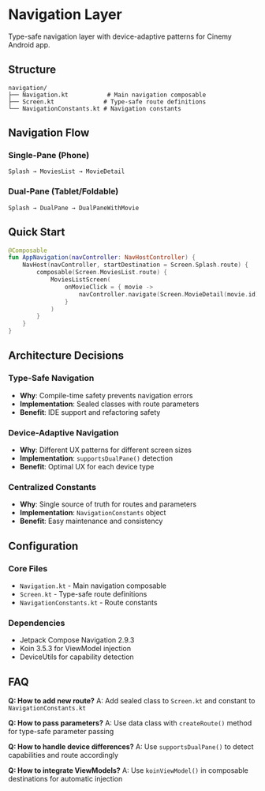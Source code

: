 # Navigation Layer

Type-safe navigation layer with device-adaptive patterns for Cinemy Android app.

## Structure

```
navigation/
├── Navigation.kt           # Main navigation composable
├── Screen.kt              # Type-safe route definitions  
└── NavigationConstants.kt # Navigation constants
```

## Navigation Flow

### Single-Pane (Phone)
```
Splash → MoviesList → MovieDetail
```

### Dual-Pane (Tablet/Foldable)
```
Splash → DualPane → DualPaneWithMovie
```

## Quick Start

```kotlin
@Composable
fun AppNavigation(navController: NavHostController) {
    NavHost(navController, startDestination = Screen.Splash.route) {
        composable(Screen.MoviesList.route) {
            MoviesListScreen(
                onMovieClick = { movie ->
                    navController.navigate(Screen.MovieDetail(movie.id).createRoute())
                }
            )
        }
    }
}
```

## Architecture Decisions

### Type-Safe Navigation
- **Why**: Compile-time safety prevents navigation errors
- **Implementation**: Sealed classes with route parameters
- **Benefit**: IDE support and refactoring safety

### Device-Adaptive Navigation  
- **Why**: Different UX patterns for different screen sizes
- **Implementation**: `supportsDualPane()` detection
- **Benefit**: Optimal UX for each device type

### Centralized Constants
- **Why**: Single source of truth for routes and parameters
- **Implementation**: `NavigationConstants` object
- **Benefit**: Easy maintenance and consistency

## Configuration

### Core Files
- `Navigation.kt` - Main navigation composable
- `Screen.kt` - Type-safe route definitions
- `NavigationConstants.kt` - Route constants

### Dependencies
- Jetpack Compose Navigation 2.9.3
- Koin 3.5.3 for ViewModel injection
- DeviceUtils for capability detection

## FAQ

**Q: How to add new route?**
A: Add sealed class to `Screen.kt` and constant to `NavigationConstants.kt`

**Q: How to pass parameters?**
A: Use data class with `createRoute()` method for type-safe parameter passing

**Q: How to handle device differences?**
A: Use `supportsDualPane()` to detect capabilities and route accordingly

**Q: How to integrate ViewModels?**
A: Use `koinViewModel()` in composable destinations for automatic injection
